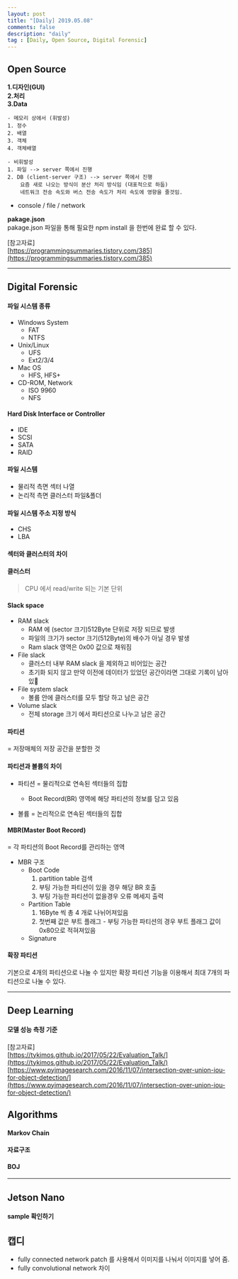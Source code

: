 ```yaml
---
layout: post
title: "[Daily] 2019.05.08"
comments: false
description: "daily"
tag : [Daily, Open Source, Digital Forensic]
---
```


## Open Source 

**1.디자인(GUI)**<br>
**2.처리**<br>
**3.Data**<br>

    - 메모리 상에서 (휘발성)
    1. 정수
    2. 배열
    3. 객체
    4. 객체배열

    - 비휘발성
    1. 파일 --> server 쪽에서 진행 
    2. DB (client-server 구조) --> server 쪽에서 진행
        요즘 새로 나오는 방식이 분산 처리 방식임 (대표적으로 하둡)
        네트워크 전송 속도와 버스 전송 속도가 처리 속도에 영향을 줄것임.


- console / file / network


**pakage.json**<br>
pakage.json 파일을 통해 필요한 npm install 을 한번에 완료 할 수 있다. 

[참고자료]<br>
[https://programmingsummaries.tistory.com/385](https://programmingsummaries.tistory.com/385)


--- 

## Digital Forensic

#### 파일 시스템 종류
- Windows System
    - FAT
    - NTFS
- Unix/Linux
    - UFS
    - Ext2/3/4
- Mac OS
    - HFS, HFS+
- CD-ROM, Network
    - ISO 9960
    - NFS

#### Hard Disk Interface or Controller
- IDE
- SCSI
- SATA
- RAID

#### 파일 시스템
- 물리적 측면
    섹터 나열
- 논리적 측면
    클러스터
    파일&폴더

#### 파일 시스템 주소 지정 방식
- CHS
- LBA

#### 섹터와 클러스터의 차이


#### 클러스터
>CPU 에서 read/write 되는 기본 단위

#### Slack space
- RAM slack
    - RAM 에 (sector 크기)512Byte 단위로 저장 되므로 발생
    - 파일의 크기가 sector 크기(512Byte)의 배수가 아닐 경우 발생
    - Ram slack 영역은 0x00 값으로 채워짐 
- File slack
    - 클러스터 내부 RAM slack 을 제외하고 비어있는 공간 
    - 초기화 되지 않고 만약 이전에 데이터가 있었던 공간이라면 그대로 기록이 남아있
- File system slack
    - 볼륨 안에 클러스터를 모두 할당 하고 남은 공간
- Volume slack
    - 전체 storage 크기 에서 파티션으로 나누고 남은 공간 

#### 파티션
= 저장매체의 저장 공간을 분할한 것

#### 파티션과 볼륨의 차이
- 파티션
    = 물리적으로 연속된 섹터들의 집합
    - Boot Record(BR) 영역에 해당 파티션의 정보를 담고 있음 

- 볼륨
 = 논리적으로 연속된 섹터들의 집합 

#### MBR(Master Boot Record)
= 각 파티션의 Boot Record를 관리하는 영역 

- MBR 구조
    - Boot Code
        1. partition table 검색
        2. 부팅 가능한 파티션이 있을 경우 해당 BR 호출
        3. 부팅 가능한 파티션이 없을경우 오류 메세지 출력
    - Partition Table
        1. 16Byte 씩 총 4 개로 나뉘어져있음 
        2. 첫번째 값은 부트 플래그 - 부팅 가능한 파티션의 경우 부트 플래그 값이 0x80으로 적혀져있음 
    - Signature

#### 확장 파티션
기본으로 4개의 파티션으로 나눌 수 있지만 확장 파티션 기능을 이용해서 최대 7개의 파티션으로 나눌 수 있다. 

---

## Deep Learning 
#### 모델 성능 측정 기준


[참고자료]<br>
[https://tykimos.github.io/2017/05/22/Evaluation_Talk/](https://tykimos.github.io/2017/05/22/Evaluation_Talk/)<br>
[https://www.pyimagesearch.com/2016/11/07/intersection-over-union-iou-for-object-detection/](https://www.pyimagesearch.com/2016/11/07/intersection-over-union-iou-for-object-detection/)

## Algorithms
#### Markov Chain
#### 자료구조
#### BOJ

---

## Jetson Nano
#### sample 확인하기

## 캡디 
- fully connected network
    patch 를 사용해서 이미지를 나눠서 이미지를 넣어 줌.
- fully convolutional network 차이 


